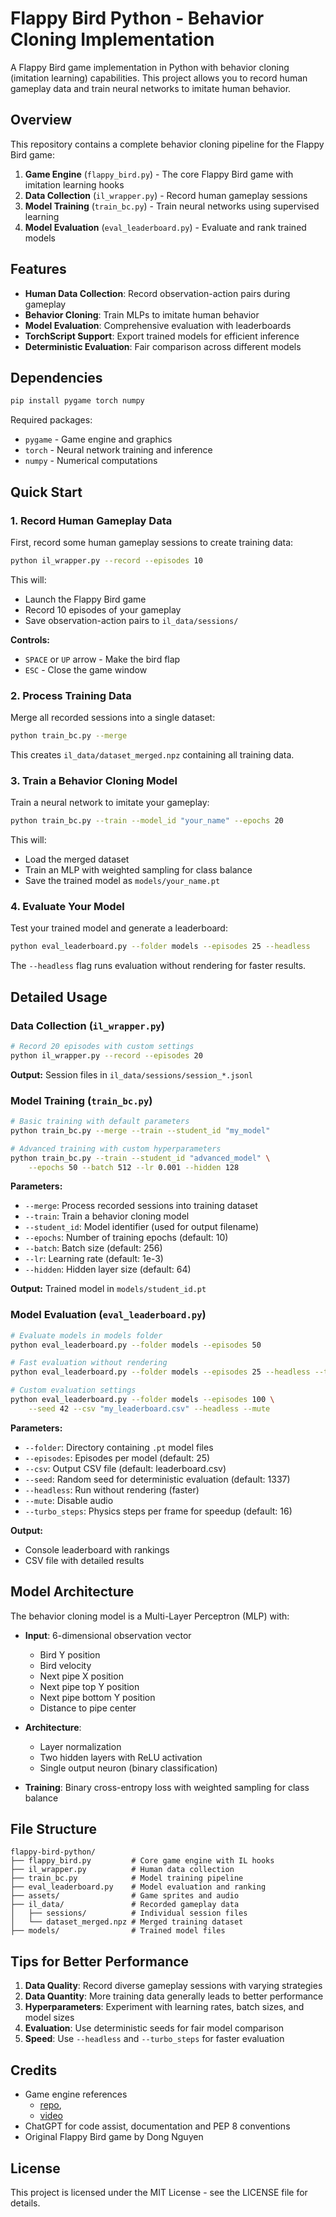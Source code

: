 # Flappy Bird Python - Behavior Cloning Implementation

A Flappy Bird game implementation in Python with behavior cloning (imitation learning) capabilities. This project allows you to record human gameplay data and train neural networks to imitate human behavior.

## Overview

This repository contains a complete behavior cloning pipeline for the Flappy Bird game:

1. **Game Engine** (`flappy_bird.py`) - The core Flappy Bird game with imitation learning hooks
2. **Data Collection** (`il_wrapper.py`) - Record human gameplay sessions
3. **Model Training** (`train_bc.py`) - Train neural networks using supervised learning
4. **Model Evaluation** (`eval_leaderboard.py`) - Evaluate and rank trained models

## Features

- **Human Data Collection**: Record observation-action pairs during gameplay
- **Behavior Cloning**: Train MLPs to imitate human behavior
- **Model Evaluation**: Comprehensive evaluation with leaderboards
- **TorchScript Support**: Export trained models for efficient inference
- **Deterministic Evaluation**: Fair comparison across different models

## Dependencies

```bash
pip install pygame torch numpy
```

Required packages:
- `pygame` - Game engine and graphics
- `torch` - Neural network training and inference
- `numpy` - Numerical computations

## Quick Start

### 1. Record Human Gameplay Data

First, record some human gameplay sessions to create training data:

```bash
python il_wrapper.py --record --episodes 10
```

This will:
- Launch the Flappy Bird game
- Record 10 episodes of your gameplay
- Save observation-action pairs to `il_data/sessions/`

**Controls:**
- `SPACE` or `UP` arrow - Make the bird flap
- `ESC` - Close the game window

### 2. Process Training Data

Merge all recorded sessions into a single dataset:

```bash
python train_bc.py --merge
```

This creates `il_data/dataset_merged.npz` containing all training data.

### 3. Train a Behavior Cloning Model

Train a neural network to imitate your gameplay:

```bash
python train_bc.py --train --model_id "your_name" --epochs 20
```

This will:
- Load the merged dataset
- Train an MLP with weighted sampling for class balance
- Save the trained model as `models/your_name.pt`

### 4. Evaluate Your Model

Test your trained model and generate a leaderboard:

```bash
python eval_leaderboard.py --folder models --episodes 25 --headless
```

The `--headless` flag runs evaluation without rendering for faster results.

## Detailed Usage

### Data Collection (`il_wrapper.py`)

```bash
# Record 20 episodes with custom settings
python il_wrapper.py --record --episodes 20
```

**Output:** Session files in `il_data/sessions/session_*.jsonl`

### Model Training (`train_bc.py`)

```bash
# Basic training with default parameters
python train_bc.py --merge --train --student_id "my_model"

# Advanced training with custom hyperparameters
python train_bc.py --train --student_id "advanced_model" \
    --epochs 50 --batch 512 --lr 0.001 --hidden 128
```

**Parameters:**
- `--merge`: Process recorded sessions into training dataset
- `--train`: Train a behavior cloning model
- `--student_id`: Model identifier (used for output filename)
- `--epochs`: Number of training epochs (default: 10)
- `--batch`: Batch size (default: 256)
- `--lr`: Learning rate (default: 1e-3)
- `--hidden`: Hidden layer size (default: 64)

**Output:** Trained model in `models/student_id.pt`

### Model Evaluation (`eval_leaderboard.py`)

```bash
# Evaluate models in models folder
python eval_leaderboard.py --folder models --episodes 50

# Fast evaluation without rendering
python eval_leaderboard.py --folder models --episodes 25 --headless --turbo_steps 32

# Custom evaluation settings
python eval_leaderboard.py --folder models --episodes 100 \
    --seed 42 --csv "my_leaderboard.csv" --headless --mute
```

**Parameters:**
- `--folder`: Directory containing `.pt` model files
- `--episodes`: Episodes per model (default: 25)
- `--csv`: Output CSV file (default: leaderboard.csv)
- `--seed`: Random seed for deterministic evaluation (default: 1337)
- `--headless`: Run without rendering (faster)
- `--mute`: Disable audio
- `--turbo_steps`: Physics steps per frame for speedup (default: 16)

**Output:** 
- Console leaderboard with rankings
- CSV file with detailed results

## Model Architecture

The behavior cloning model is a Multi-Layer Perceptron (MLP) with:

- **Input**: 6-dimensional observation vector
  - Bird Y position
  - Bird velocity
  - Next pipe X position
  - Next pipe top Y position
  - Next pipe bottom Y position
  - Distance to pipe center

- **Architecture**:
  - Layer normalization
  - Two hidden layers with ReLU activation
  - Single output neuron (binary classification)

- **Training**: Binary cross-entropy loss with weighted sampling for class balance

## File Structure

```
flappy-bird-python/
├── flappy_bird.py         # Core game engine with IL hooks
├── il_wrapper.py          # Human data collection
├── train_bc.py            # Model training pipeline
├── eval_leaderboard.py    # Model evaluation and ranking
├── assets/                # Game sprites and audio
├── il_data/               # Recorded gameplay data
│   ├── sessions/          # Individual session files
│   └── dataset_merged.npz # Merged training dataset
├── models/                # Trained model files
```

## Tips for Better Performance

1. **Data Quality**: Record diverse gameplay sessions with varying strategies
2. **Data Quantity**: More training data generally leads to better performance
3. **Hyperparameters**: Experiment with learning rates, batch sizes, and model sizes
4. **Evaluation**: Use deterministic seeds for fair model comparison
5. **Speed**: Use `--headless` and `--turbo_steps` for faster evaluation

## Credits

- Game engine references
  - [repo](https://github.com/LeonMarqs/Flappy-bird-python), 
  - [video](https://www.youtube.com/watch?v=UZg49z76cLw&list=PL8ui5HK3oSiF7ZFfwYokCD5myWYhGH24A)
- ChatGPT for code assist, documentation and PEP 8 conventions 
- Original Flappy Bird game by Dong Nguyen

## License

This project is licensed under the MIT License - see the LICENSE file for details.



